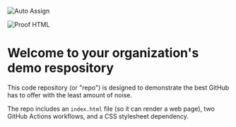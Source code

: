 ![Auto Assign](https://github.com/nuecms/demo-repository/actions/workflows/auto-assign.yml/badge.svg)

![Proof HTML](https://github.com/nuecms/demo-repository/actions/workflows/proof-html.yml/badge.svg)

# Welcome to your organization's demo respository
This code repository (or "repo") is designed to demonstrate the best GitHub has to offer with the least amount of noise.

The repo includes an `index.html` file (so it can render a web page), two GitHub Actions workflows, and a CSS stylesheet dependency.
